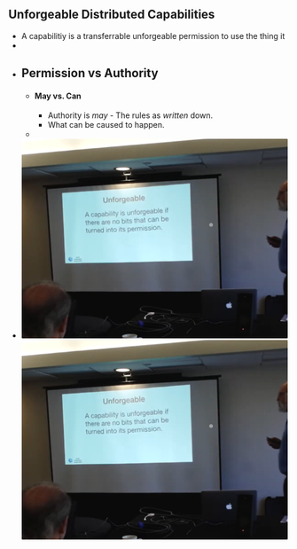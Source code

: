 ## Unforgeable Distributed Capabilities
- A capabilitiy is a transferrable unforgeable permission to use the thing it
-
- ## Permission vs Authority
	- #### May vs. Can
		- Authority is *may* - The rules as *written* down.
		- What can be caused to happen.
	-
- ![image.png](../assets/image_1699859686332_0.png) ![image.png](../assets/image_1699859687311_0.png)